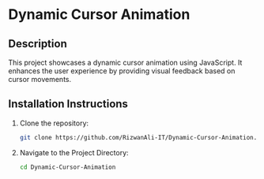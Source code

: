 # Dynamic Cursor Animation

## Description
This project showcases a dynamic cursor animation using JavaScript. It enhances the user experience by providing visual feedback based on cursor movements.

## Installation Instructions
1. Clone the repository:
   ```bash
   git clone https://github.com/RizwanAli-IT/Dynamic-Cursor-Animation.git
2. Navigate to the Project Directory:
   ```bash
   cd Dynamic-Cursor-Animation
